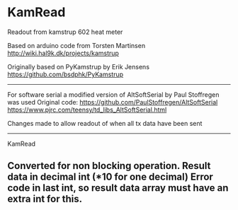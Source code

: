 # KamRead
Readout from kamstrup 602 heat meter

Based on arduino code from Torsten Martinsen
http://wiki.hal9k.dk/projects/kamstrup

Originally based on PyKamstrup by Erik Jensens
https://github.com/bsdphk/PyKamstrup

------------
For software serial a modified version of AltSoftSerial by Paul Stoffregen was used
Original code:
https://github.com/PaulStoffregen/AltSoftSerial
https://www.pjrc.com/teensy/td_libs_AltSoftSerial.html

Changes made to allow readout of when all tx data have been sent

------------
KamRead

Converted for non blocking operation.
Result data in decimal int (*10 for one decimal)
Error code in last int, so result data array must have an extra int for this.  
------------
